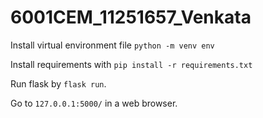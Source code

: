 # 6001CEM_11251657_Venkata


Install virtual environment file `python -m venv env`

Install requirements with `pip install -r requirements.txt`

Run flask by `flask run`.

Go to `127.0.0.1:5000/` in a web browser.
